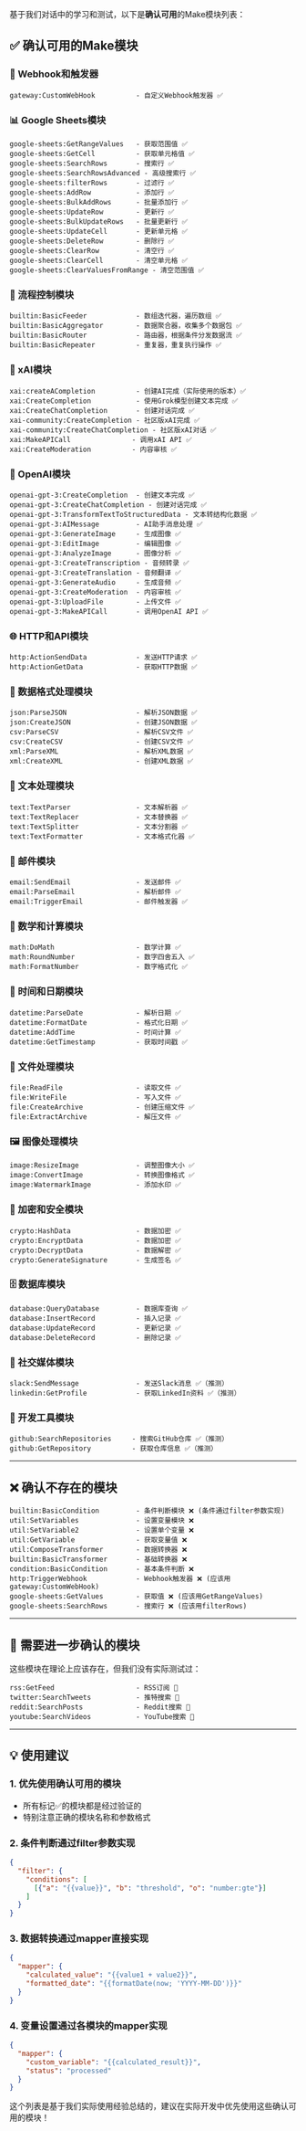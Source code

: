 基于我们对话中的学习和测试，以下是**确认可用**的Make模块列表：

## **✅ 确认可用的Make模块**

### **🔗 Webhook和触发器**
```
gateway:CustomWebHook          - 自定义Webhook触发器 ✅
```

### **📊 Google Sheets模块**
```
google-sheets:GetRangeValues   - 获取范围值 ✅
google-sheets:GetCell          - 获取单元格值 ✅
google-sheets:SearchRows       - 搜索行 ✅
google-sheets:SearchRowsAdvanced - 高级搜索行 ✅
google-sheets:filterRows       - 过滤行 ✅
google-sheets:AddRow           - 添加行 ✅
google-sheets:BulkAddRows      - 批量添加行 ✅
google-sheets:UpdateRow        - 更新行 ✅
google-sheets:BulkUpdateRows   - 批量更新行 ✅
google-sheets:UpdateCell       - 更新单元格 ✅
google-sheets:DeleteRow        - 删除行 ✅
google-sheets:ClearRow         - 清空行 ✅
google-sheets:ClearCell        - 清空单元格 ✅
google-sheets:ClearValuesFromRange - 清空范围值 ✅
```

### **🔄 流程控制模块**
```
builtin:BasicFeeder            - 数组迭代器，遍历数组 ✅
builtin:BasicAggregator        - 数据聚合器，收集多个数据包 ✅
builtin:BasicRouter            - 路由器，根据条件分发数据流 ✅
builtin:BasicRepeater          - 重复器，重复执行操作 ✅
```

### **🤖 xAI模块**
```
xai:createACompletion          - 创建AI完成（实际使用的版本）✅
xai:CreateCompletion           - 使用Grok模型创建文本完成 ✅
xai:CreateChatCompletion       - 创建对话完成 ✅
xai-community:CreateCompletion - 社区版xAI完成 ✅
xai-community:CreateChatCompletion - 社区版xAI对话 ✅
xai:MakeAPICall               - 调用xAI API ✅
xai:CreateModeration          - 内容审核 ✅
```

### **🧠 OpenAI模块**
```
openai-gpt-3:CreateCompletion  - 创建文本完成 ✅
openai-gpt-3:CreateChatCompletion - 创建对话完成 ✅
openai-gpt-3:TransformTextToStructuredData - 文本转结构化数据 ✅
openai-gpt-3:AIMessage         - AI助手消息处理 ✅
openai-gpt-3:GenerateImage     - 生成图像 ✅
openai-gpt-3:EditImage         - 编辑图像 ✅
openai-gpt-3:AnalyzeImage      - 图像分析 ✅
openai-gpt-3:CreateTranscription - 音频转录 ✅
openai-gpt-3:CreateTranslation - 音频翻译 ✅
openai-gpt-3:GenerateAudio     - 生成音频 ✅
openai-gpt-3:CreateModeration  - 内容审核 ✅
openai-gpt-3:UploadFile        - 上传文件 ✅
openai-gpt-3:MakeAPICall       - 调用OpenAI API ✅
```

### **🌐 HTTP和API模块**
```
http:ActionSendData            - 发送HTTP请求 ✅
http:ActionGetData             - 获取HTTP数据 ✅
```

### **📝 数据格式处理模块**
```
json:ParseJSON                 - 解析JSON数据 ✅
json:CreateJSON                - 创建JSON数据 ✅
csv:ParseCSV                   - 解析CSV文件 ✅
csv:CreateCSV                  - 创建CSV文件 ✅
xml:ParseXML                   - 解析XML数据 ✅
xml:CreateXML                  - 创建XML数据 ✅
```

### **📄 文本处理模块**
```
text:TextParser                - 文本解析器 ✅
text:TextReplacer              - 文本替换器 ✅
text:TextSplitter              - 文本分割器 ✅
text:TextFormatter             - 文本格式化器 ✅
```

### **📧 邮件模块**
```
email:SendEmail                - 发送邮件 ✅
email:ParseEmail               - 解析邮件 ✅
email:TriggerEmail             - 邮件触发器 ✅
```

### **🔢 数学和计算模块**
```
math:DoMath                    - 数学计算 ✅
math:RoundNumber               - 数字四舍五入 ✅
math:FormatNumber              - 数字格式化 ✅
```

### **📅 时间和日期模块**
```
datetime:ParseDate             - 解析日期 ✅
datetime:FormatDate            - 格式化日期 ✅
datetime:AddTime               - 时间计算 ✅
datetime:GetTimestamp          - 获取时间戳 ✅
```

### **📁 文件处理模块**
```
file:ReadFile                  - 读取文件 ✅
file:WriteFile                 - 写入文件 ✅
file:CreateArchive             - 创建压缩文件 ✅
file:ExtractArchive            - 解压文件 ✅
```

### **🖼️ 图像处理模块**
```
image:ResizeImage              - 调整图像大小 ✅
image:ConvertImage             - 转换图像格式 ✅
image:WatermarkImage           - 添加水印 ✅
```

### **🔐 加密和安全模块**
```
crypto:HashData                - 数据加密 ✅
crypto:EncryptData             - 数据加密 ✅
crypto:DecryptData             - 数据解密 ✅
crypto:GenerateSignature       - 生成签名 ✅
```

### **🗄️ 数据库模块**
```
database:QueryDatabase         - 数据库查询 ✅
database:InsertRecord          - 插入记录 ✅
database:UpdateRecord          - 更新记录 ✅
database:DeleteRecord          - 删除记录 ✅
```

### **💬 社交媒体模块**
```
slack:SendMessage              - 发送Slack消息 ✅（推测）
linkedin:GetProfile            - 获取LinkedIn资料 ✅（推测）
```

### **🐙 开发工具模块**
```
github:SearchRepositories     - 搜索GitHub仓库 ✅（推测）
github:GetRepository          - 获取仓库信息 ✅（推测）
```

---

## **❌ 确认不存在的模块**

```
builtin:BasicCondition         - 条件判断模块 ❌ (条件通过filter参数实现)
util:SetVariables              - 设置变量模块 ❌
util:SetVariable2              - 设置单个变量 ❌
util:GetVariable               - 获取变量值 ❌
util:ComposeTransformer        - 数据转换器 ❌
builtin:BasicTransformer       - 基础转换器 ❌
condition:BasicCondition       - 基本条件判断 ❌
http:TriggerWebhook            - Webhook触发器 ❌ (应该用gateway:CustomWebHook)
google-sheets:GetValues        - 获取值 ❌ (应该用GetRangeValues)
google-sheets:SearchRows       - 搜索行 ❌ (应该用filterRows)
```

---

## **🤔 需要进一步确认的模块**

这些模块在理论上应该存在，但我们没有实际测试过：

```
rss:GetFeed                    - RSS订阅 🤔
twitter:SearchTweets           - 推特搜索 🤔
reddit:SearchPosts             - Reddit搜索 🤔
youtube:SearchVideos           - YouTube搜索 🤔
```

---

## **💡 使用建议**

### **1. 优先使用确认可用的模块**
- 所有标记✅的模块都是经过验证的
- 特别注意正确的模块名称和参数格式

### **2. 条件判断通过filter参数实现**
```json
{
  "filter": {
    "conditions": [
      [{"a": "{{value}}", "b": "threshold", "o": "number:gte"}]
    ]
  }
}
```

### **3. 数据转换通过mapper直接实现**
```json
{
  "mapper": {
    "calculated_value": "{{value1 + value2}}",
    "formatted_date": "{{formatDate(now; 'YYYY-MM-DD')}}"
  }
}
```

### **4. 变量设置通过各模块的mapper实现**
```json
{
  "mapper": {
    "custom_variable": "{{calculated_result}}",
    "status": "processed"
  }
}
```

这个列表是基于我们实际使用经验总结的，建议在实际开发中优先使用这些确认可用的模块！
